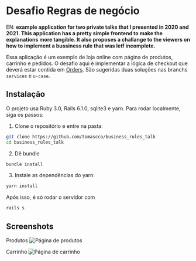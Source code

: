 # Desafio Regras de negócio

EN: **example application for two private talks that I presented in 2020 and 2021. This application has a pretty simple frontend to make the explanations more tangible. It also proposes a challange to the viewers on how to implement a bussiness rule that was letf incomplete.**

Essa aplicação é um exemplo de loja online com página de produtos, carrinho e pedidos. O desafio aqui é implementar a lógica de checkout que deverá estar contida em [Orders](app/controllers/orders_controller.rb). São sugeridas duas soluções nas branchs `services` e `u-case`.

## Instalação

O projeto usa Ruby 3.0, Rails 6.1.0, sqlite3 e yarn. Para rodar localmente, siga os passos:

1. Clone o repositório e entre na pasta:

```sh
git clone https://github.com/tomascco/business_rules_talk
cd business_rules_talk
```

2. Dê bundle

```sh
bundle install
```

3. Instale as dependências do yarn:

```sh
yarn install
```

Após isso, é só rodar o servidor com

```sh
rails s
```

## Screenshots

Produtos
![Página de produtos](https://i.imgur.com/RqtrsqV.jpg)

Carrinho
![Página de carrinho](https://i.imgur.com/fMVh1zD.jpg)
